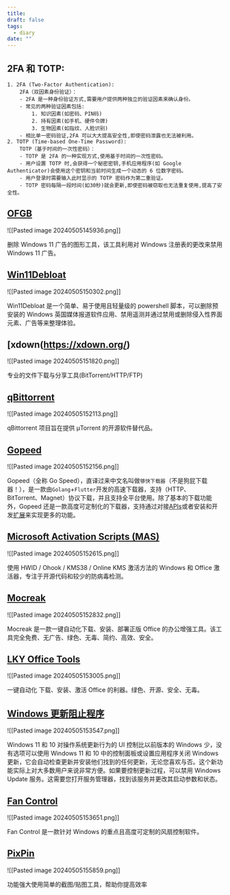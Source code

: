 ```yaml
---
title: 
draft: false
tags:
  - diary
date: ""
---
```

## 2FA 和 TOTP:
	1. 2FA (Two-Factor Authentication):  
	    2FA（双因素身份验证）：
	    - 2FA 是一种身份验证方式,需要用户提供两种独立的验证因素来确认身份。
	    - 常见的两种验证因素包括:
	        1. 知识因素(如密码、PIN码)
	        2. 持有因素(如手机、硬件令牌)
	        3. 生物因素(如指纹、人脸识别)
	    - 相比单一密码验证,2FA 可以大大提高安全性,即使密码泄露也无法被利用。
	2. TOTP (Time-based One-Time Password):  
	    TOTP（基于时间的一次性密码）：
	    - TOTP 是 2FA 的一种实现方式,使用基于时间的一次性密码。
	    - 用户设置 TOTP 时,会获得一个秘密密钥,手机应用程序(如 Google Authenticator)会使用这个密钥和当前时间生成一个动态的 6 位数字密码。
	    - 用户登录时需要输入此时显示的 TOTP 密码作为第二重验证。
	    - TOTP 密码每隔一段时间(如30秒)就会更新,即使密码被窃取也无法重复使用,提高了安全性。
## [OFGB](https://github.com/xM4ddy/OFGB)

![[Pasted image 20240505145936.png]]

删除 Windows 11 广告的图形工具，该工具利用对 Windows 注册表的更改来禁用 Windows 11 广告。


## [Win11Debloat](https://github.com/Raphire/Win11Debloat#win11debloat)

![[Pasted image 20240505150302.png]]

Win11Debloat 是一个简单、易于使用且轻量级的 powershell 脚本，可以删除预安装的 Windows 英国媒体报道软件应用、禁用遥测并通过禁用或删除侵入性界面元素、广告等来整理体验。
## [xdown(https://xdown.org/)

![[Pasted image 20240505151820.png]]

专业的文件下载与分享工具(BitTorrent/HTTP/FTP)

## [qBittorrent](https://www.qbittorrent.org/#about-qbittorrent)

![[Pasted image 20240505152113.png]]

qBittorrent 项目旨在提供 μTorrent 的开源软件替代品。


## [Gopeed](https://github.com/GopeedLab/gopeed)

![[Pasted image 20240505152156.png]]

Gopeed（全称 Go Speed），直译过来中文名叫做`够快下载器`（不是狗屁下载器！），是一款由`Golang`+`Flutter`开发的高速下载器，支持（HTTP、BitTorrent、Magnet）协议下载，并且支持全平台使用。除了基本的下载功能外，Gopeed 还是一款高度可定制化的下载器，支持通过对接[APIs](https://docs.gopeed.com/zh/dev-api.html)或者安装和开发[扩展](https://docs.gopeed.com/zh/dev-extension.html)来实现更多的功能。

## [Microsoft Activation Scripts (MAS)](https://github.com/massgravel/Microsoft-Activation-Scripts)

![[Pasted image 20240505152615.png]]

使用 HWID / Ohook / KMS38 / Online KMS 激活方法的 Windows 和 Office 激活器，专注于开源代码和较少的防病毒检测。

## [Mocreak](https://github.com/OdysseusYuan/Mocreak)

![[Pasted image 20240505152832.png]]

Mocreak 是一款一键自动化下载、安装、部署正版 Office 的办公增强工具。该工具完全免费、无广告、绿色、无毒、简约、高效、安全。

## [LKY Office Tools](https://github.com/OdysseusYuan/LKY_OfficeTools)

![[Pasted image 20240505153005.png]]

 一键自动化 下载、安装、激活 Office 的利器。绿色、开源、安全、无毒。

## [Windows 更新阻止程序](https://www.sordum.org/9470/windows-update-blocker-v1-8/)

![[Pasted image 20240505153547.png]]

Windows 11 和 10 对操作系统更新行为的 UI 控制比以前版本的 Windows 少，没有选项可以使用 Windows 11 和 10 中的控制面板或设置应用程序关闭 Windows 更新，它会自动检查更新并安装他们找到的任何更新，无论您喜欢与否。这个新功能实际上对大多数用户来说非常方便。如果要控制更新过程，可以禁用 Windows Update 服务。这需要您打开服务管理器，找到该服务并更改其启动参数和状态。

## [Fan Control](https://github.com/Rem0o/FanControl.Releases)

![[Pasted image 20240505153651.png]]

Fan Control 是一款针对 Windows 的重点且高度可定制的风扇控制软件。

## [PixPin](https://pixpinapp.com/)

![[Pasted image 20240505155859.png]]

功能强大使用简单的截图/贴图工具，帮助你提高效率